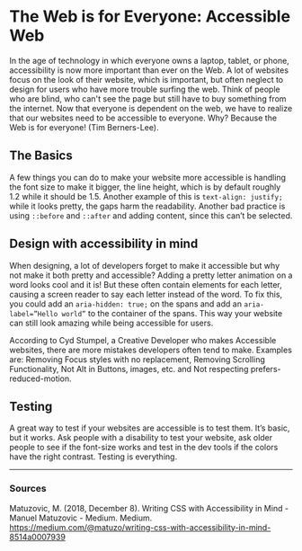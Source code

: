 # The Web is for Everyone: Accessible Web
In the age of technology in which everyone owns a laptop, tablet, or phone, accessibility is now more important than ever on the Web. A lot of websites focus on the look of their website, which is important, but often neglect to design for users who have more trouble surfing the web. Think of people who are blind, who can't see the page but still have to buy something from the internet. Now that everyone is dependent on the web, we have to realize that our websites need to be accessible to everyone. Why? Because the Web is for everyone! (Tim Berners-Lee).

## The Basics
A few things you can do to make your website more accessible is handling the font size to make it bigger, the line height, which is by default roughly 1.2 while it should be 1.5. Another example of this is `text-align: justify;` while it looks pretty, the gaps harm the readability. Another bad practice is using `::before` and `::after` and adding content, since this can’t be selected.

## Design with accessibility in mind
When designing, a lot of developers forget to make it accessible but why not make it both pretty and accessible? Adding a pretty letter animation on a word looks cool and it is! But these often contain <span> elements for each letter, causing a screen reader to say each letter instead of the word. To fix this, you could add an `aria-hidden: true;` on the spans and add an `aria-label=”Hello world”` to the container of the spans. This way your website can still look amazing while being accessible for users.


According to Cyd Stumpel, a Creative Developer who makes Accessible websites, there are more mistakes developers often tend to make. Examples are: Removing Focus styles with no replacement, Removing Scrolling Functionality, Not Alt in Buttons, images, etc. and Not respecting prefers-reduced-motion. 

## Testing
A great way to test if your websites are accessible is to test them. It’s basic, but it works. Ask people with a disability to test your website, ask older people to see if the font-size works and test in the dev tools if the colors have the right contrast. Testing is everything.

<hr/>

### Sources
Matuzovic, M. (2018, December 8). Writing CSS with Accessibility in Mind - Manuel Matuzovic - Medium. Medium. https://medium.com/@matuzo/writing-css-with-accessibility-in-mind-8514a0007939
